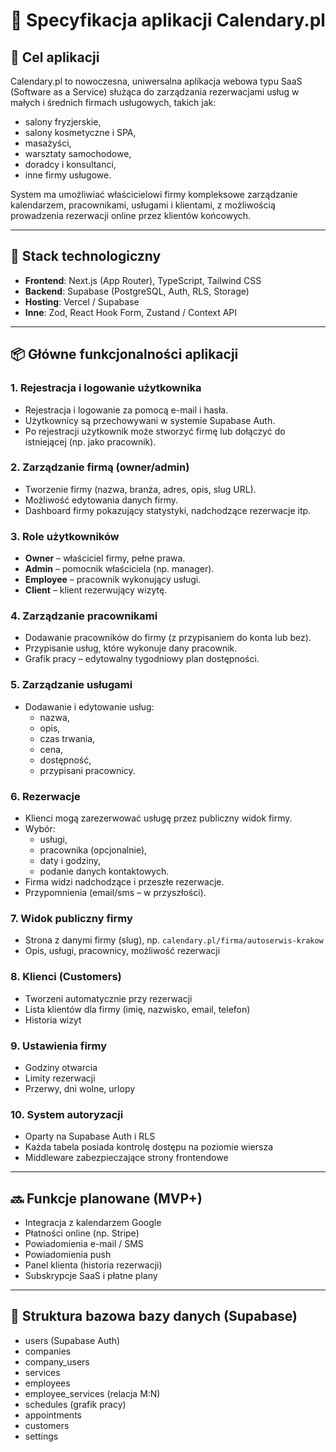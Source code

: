 # 📘 Specyfikacja aplikacji Calendary.pl

## 🧩 Cel aplikacji
Calendary.pl to nowoczesna, uniwersalna aplikacja webowa typu SaaS (Software as a Service) służąca do zarządzania rezerwacjami usług w małych i średnich firmach usługowych, takich jak:

- salony fryzjerskie,
- salony kosmetyczne i SPA,
- masażyści,
- warsztaty samochodowe,
- doradcy i konsultanci,
- inne firmy usługowe.

System ma umożliwiać właścicielowi firmy kompleksowe zarządzanie kalendarzem, pracownikami, usługami i klientami, z możliwością prowadzenia rezerwacji online przez klientów końcowych.

---

## 🧱 Stack technologiczny

- **Frontend**: Next.js (App Router), TypeScript, Tailwind CSS
- **Backend**: Supabase (PostgreSQL, Auth, RLS, Storage)
- **Hosting**: Vercel / Supabase
- **Inne**: Zod, React Hook Form, Zustand / Context API

---

## 📦 Główne funkcjonalności aplikacji

### 1. Rejestracja i logowanie użytkownika
- Rejestracja i logowanie za pomocą e-mail i hasła.
- Użytkownicy są przechowywani w systemie Supabase Auth.
- Po rejestracji użytkownik może stworzyć firmę lub dołączyć do istniejącej (np. jako pracownik).

### 2. Zarządzanie firmą (owner/admin)
- Tworzenie firmy (nazwa, branża, adres, opis, slug URL).
- Możliwość edytowania danych firmy.
- Dashboard firmy pokazujący statystyki, nadchodzące rezerwacje itp.

### 3. Role użytkowników
- **Owner** – właściciel firmy, pełne prawa.
- **Admin** – pomocnik właściciela (np. manager).
- **Employee** – pracownik wykonujący usługi.
- **Client** – klient rezerwujący wizytę.

### 4. Zarządzanie pracownikami
- Dodawanie pracowników do firmy (z przypisaniem do konta lub bez).
- Przypisanie usług, które wykonuje dany pracownik.
- Grafik pracy – edytowalny tygodniowy plan dostępności.

### 5. Zarządzanie usługami
- Dodawanie i edytowanie usług:
  - nazwa,
  - opis,
  - czas trwania,
  - cena,
  - dostępność,
  - przypisani pracownicy.

### 6. Rezerwacje
- Klienci mogą zarezerwować usługę przez publiczny widok firmy.
- Wybór:
  - usługi,
  - pracownika (opcjonalnie),
  - daty i godziny,
  - podanie danych kontaktowych.
- Firma widzi nadchodzące i przeszłe rezerwacje.
- Przypomnienia (email/sms – w przyszłości).

### 7. Widok publiczny firmy
- Strona z danymi firmy (slug), np. `calendary.pl/firma/autoserwis-krakow`
- Opis, usługi, pracownicy, możliwość rezerwacji

### 8. Klienci (Customers)
- Tworzeni automatycznie przy rezerwacji
- Lista klientów dla firmy (imię, nazwisko, email, telefon)
- Historia wizyt

### 9. Ustawienia firmy
- Godziny otwarcia
- Limity rezerwacji
- Przerwy, dni wolne, urlopy

### 10. System autoryzacji
- Oparty na Supabase Auth i RLS
- Każda tabela posiada kontrolę dostępu na poziomie wiersza
- Middleware zabezpieczające strony frontendowe

---

## 🔜 Funkcje planowane (MVP+)
- Integracja z kalendarzem Google
- Płatności online (np. Stripe)
- Powiadomienia e-mail / SMS
- Powiadomienia push
- Panel klienta (historia rezerwacji)
- Subskrypcje SaaS i płatne plany

---

## 📁 Struktura bazowa bazy danych (Supabase)
- users (Supabase Auth)
- companies
- company_users
- services
- employees
- employee_services (relacja M:N)
- schedules (grafik pracy)
- appointments
- customers
- settings